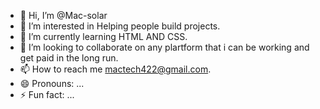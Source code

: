 - 👋 Hi, I’m @Mac-solar
- 👀 I’m interested in Helping people build projects.
- 🌱 I’m currently learning HTML AND CSS.
- 💞️ I’m looking to collaborate on any plartform that i can be working and get paid in the long run.
- 📫 How to reach me mactech422@gmail.com.
- 😄 Pronouns: ...
- ⚡ Fun fact: ...

<!---
Mac-solar/Mac-solar is a ✨ special ✨ repository because its `README.md` (this file) appears on your GitHub profile.
You can click the Preview link to take a look at your changes.
--->
